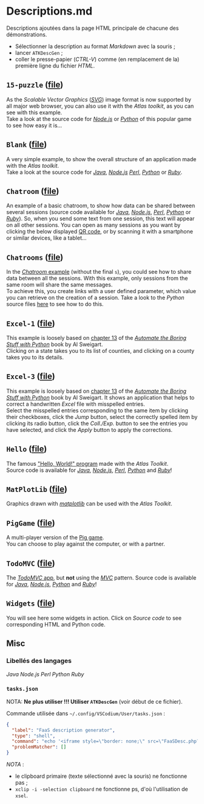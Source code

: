 # Descriptions.md

Descriptions ajoutées dans la page HTML principale de chacune des démonstrations.

- Sélectionner la description au format *Markdown* avec la souris ;
- lancer `ATKDescGen` ;
- coller le presse-papier (*CTRL-V*) comme (en remplacement de la) première ligne du fichier *HTML*.


## `15-puzzle` ([file](./15-puzzle/Main.html))

As the *Scalable Vector Graphics* ([*SVG*](https://en.wikipedia.org/wiki/Scalable_Vector_Graphics)) image format is now supported by all major web browser, you can also use it with the *Atlas* *toolkit*, as you can see with this example.  
Take a look at the source code for [*Node.js*](https://repl.it/@AtlasTK/atlas-node#examples/15-puzzle/main.js) or [*Python*](https://repl.it/@AtlasTK/atlas-python#examples/15-puzzle/main.py) of this popular game to see how easy it is…

## `Blank` ([file](./Blank/Main.html))

A very simple example, to show the overall structure of an application made with the *Atlas* *toolkit*.  
Take a look at the source code for [*Java*](https://repl.it/@AtlasTK/atlas-java#examples/Blank/main.java), [*Node.js*](https://repl.it/@AtlasTK/atlas-node#examples/Blank/main.js) [*Perl*](https://repl.it/@AtlasTK/atlas-perl#examples/Blank/main.pl), [*Python*](https://repl.it/@AtlasTK/atlas-python#examples/Blank/main.py) or [*Ruby*](https://repl.it/@AtlasTK/atlas-ruby#examples/Blank/main.rb).

## `Chatroom` ([file](./Chatroom/Main.html))

An example of a basic chatroom, to show how data can be shared between several sessions (source code available for [*Java*](https://repl.it/@AtlasTK/atlas-java#examples/Chatroom/main.java), [*Node.js*](https://repl.it/@AtlasTK/atlas-node#examples/Chatroom/main.js), [*Perl*](https://repl.it/@AtlasTK/atlas-perl#examples/Chatroom/main.pl), [*Python*](https://repl.it/@AtlasTK/atlas-python#examples/Chatroom/main.py) or [*Ruby*](https://repl.it/@AtlasTK/atlas-ruby#examples/Chatroom/main.rb)). So, when you send some text from one session, this text will appear on all other sessions.
You can open as many sessions as you want by clicking the below displayed [QR code](https://en.wikipedia.org/wiki/QR_code), or by scanning it with a smartphone or similar devices, like a tablet…

## `Chatrooms` ([file](./Chatrooms/Admin.html))

In the [*Chatroom* example](https://repl.it/@AtlasTK/atlas-python#examples/Chatroom/main.py) (without the final `s`), you could see how to share data between all the sessions. With this example, only sessions from the same room will share the same messages.  
To achieve this, you create links with a user defined parameter, which value you can retrieve on the creation of a session. Take a look to the *Python* source files [here](https://repl.it/@AtlasTK/atlas-python#examples/Chatrooms/main.py) to see how to do this.

## `Excel-1` ([file](./Excel-1/Main.html))

This example is loosely based on [chapter 13](https://automatetheboringstuff.com/2e/chapter13/) of the [*Automate the Boring Stuff with Python*](https://automatetheboringstuff.com/) book by Al Sweigart.  
Clicking on a state takes you to its list of counties, and clicking on a county takes you to its details.


## `Excel-3` ([file](./Excel-3/Main.html))

This example is loosely based on [chapter 13](https://automatetheboringstuff.com/2e/chapter13/) of the [*Automate the Boring Stuff with Python*](https://automatetheboringstuff.com/) book by Al Sweigart. It shows an application that helps to correct a handwritten *Excel* file with misspelled entries.    
Select the misspelled entries corresponding to the same item by clicking their checkboxes, click the *Jump* button, select the correctly spelled item by clicking its radio button, click the *Coll./Exp.* button to see the entries you have selected, and click the *Apply* button to apply the corrections.

## `Hello` ([file](./Hello/Main.html))

The famous ["Hello, World!" program](https://en.wikipedia.org/wiki/%22Hello,_World!%22_program) made with the *Atlas* *Toolkit*.  
Source code is available for [*Java*](https://repl.it/@AtlasTK/atlas-java#examples/Hello/Hello.java), [*Node.js*](https://repl.it/@AtlasTK/atlas-node#examples/Hello/Hello.js), [*Perl*](https://repl.it/@AtlasTK/atlas-perl#examples/Hello/Hello.pl), [*Python*](https://repl.it/@AtlasTK/atlas-python#examples/Hello/Hello.py) and [*Ruby*](https://repl.it/@AtlasTK/atlas-ruby#examples/Hello/Hello.rb)!

## `MatPlotLib`  ([file](../../examples/PYH/MatPlotLib/main.py))

Graphics drawn with [*matplotlib*](https://matplotlib.org/) can be used with the *Atlas* *Toolkit*.

## `PigGame` ([file](./PigGame/Main.html))

A multi-player version of the [Pig game](https://en.wikipedia.org/wiki/Pig_(dice_game)#Gameplay).  
You can choose to play against the computer, or with a partner.

## `TodoMVC` ([file](./TodoMVC/Main.html))

The [*TodoMVC* app](http://todomvc.com/), but **not** using the [*MVC*](https://en.wikipedia.org/wiki/Model%E2%80%93view%E2%80%93controller) pattern.
Source code is available for [*Java*](https://repl.it/@AtlasTK/atlas-java#examples/TodoMVC/main.java), [*Node.js*](https://repl.it/@AtlasTK/atlas-java#examples/TodoMVC/main.java), [*Python*](https://repl.it/@AtlasTK/atlas-python#examples/TodoMVC/main.py) and [*Ruby*](https://repl.it/@AtlasTK/atlas-ruby#examples/TodoMVC/main.rb)!

## `Widgets` ([file](./Widgets/Main.html))

You will see here some widgets in action. Click on *Source code* to see corresponding HTML and Python code.

## Misc

### Libellés des langages

*Java* *Node.js* *Perl* *Python* *Ruby*

### `tasks.json`

NOTA: **Ne plus utiliser !!! Utiliser `ATKDescGen`** (voir début de ce fichier).

Commande utilisée dans `~/.config/VSCodium/User/tasks.json` :

```json
{
  "label": "FaaS description generator",
  "type": "shell",
  "command": "echo '<iframe style=\"border: none;\" src=\"FaaSDesc.php?text='$(xsel -o -p | base64 -w 0 - | sed s/+/%2B/g)'\"></iframe>' | xsel -i -b",
  "problemMatcher": []
}
```

*NOTA* :
- le clipboard primaire (texte sélectionné avec la souris) ne fonctionne pas ;
- `xclip -i -selection clipboard` ne fonctionne ps, d'où l'utilisation de `xsel`.
